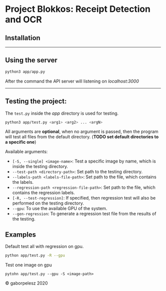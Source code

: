 # Project Blokkos: Receipt Detection and OCR

## Installation

---

## Using the server

```bash
python3 app/app.py
```

After the command the API server will listening on *localhost:3000*

---

## Testing the project:

The `test.py` inside the *app* directory is used for testing.

```bash
python3 app/test.py <arg1> <arg2> ... <argN>
```

All arguments are **optional**, when no argument is passed, then the program will test all files from the default directory. (**TODO set default directories to a specific one**)

Available arguments:

* `[-S, --single] <image-name>`: Test a specific image by name, which is inside the testing directory.
* `--test-path <directory-path>`: Set path to the testing directory.
* `--labels-path <labels-file-path>`: Set path to the file, which contains the labels.
* `--regression-path <regression-file-path>`: Set path to the file, which contains the regression labels.
* `[-R, --test-regression]`: If specified, then regression test will also be performed on the testing directory.
* `--gpu`: To use the available GPU of the system.
* `--gen-regression`: To generate a regression test file from the results of the testing.

## Examples

Default test all with regression on gpu.
```bash
python app/test.py -R --gpu
```

Test one image on gpu
```
pytohn app/test.py --gpu -S <image-path>
```

© gaborpelesz 2020